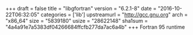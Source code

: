 +++
draft = false
title = "libgfortran"
version = "6.2.1-8"
date = "2016-10-22T06:32:05"
categories = ['lib']
upstreamurl = "http://gcc.gnu.org"
arch = "x86_64"
size = "5839180"
usize = "28622148"
sha1sum = "4a4a91e7a5383df04266684ffcfb277da7ac6a4b"
+++
Fortran 95 runtime